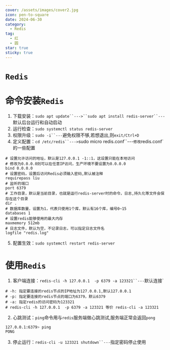 ```yaml
---
cover: /assets/images/cover2.jpg
icon: pen-to-square
date: 2024-06-30
category:
  - Redis
tag:
  - 红
  - 圆
star: true
sticky: true
---
```

# `Redis`
# 命令安装`Redis`
1. 下载安装：`sudo apt update``--->``sudo apt install redis-server``---`默认后台运行和自动启动
2. 运行检查：`sudo systemctl status redis-server`
3. 权限升级：`sudo -i``---`避免权限不够,若想退出,则`exit/Ctrl+D`
4. 定义配置：`cd /etc/redis``--->`sudo micro redis.conf``---`修改`redis.conf`的一些配置
```text
# 设置允许访问的地址，默认是127.0.0.1 -1::1，这设置只能在本地访问
# 修改为0.0.0.0则可以在任意IP访问，生产环境不要设置为0.0.0.0
bind 0.0.0.0
# 设置密码，设置后访问Redis必须输入密码,默认被注释
requirepass liu
# 监听的端口
port 6379
# 工作目录，默认是当前目录，也就是运行redis-server时的命令，日志,持久化等文件会保存在这个目录
dir .
# 数据库数量，设置为1，代表只使用1个库，默认有16个库，编号0~15
databases 1
# 设置redis能够使用的最大内存
maxmemory 512mb
# 日志文件，默认为空，不记录日志，可以指定日志文件名
logfile "redis.log"
```
5. 配置生效：`sudo systemctl restart redis-server`

# 使用`Redis`
1. 客户端连接：`redis-cli -h 127.0.0.1  -p 6379 -a 123321``---`默认连接`
```text
# -h: 指定要连接的redis节点的IP地址为127.0.0.1,默认127.0.0.1
# -p: 指定要连接的redis节点的端口为6379，默认6379
# -a: 指定redis的访问密码为123321
# redis-cli -h 127.0.0.1  -p 6379 -a 123321 等价 redis-cli -a 123321   
```
2. 心跳测试：`ping`命令用与`redis`服务端做心跳测试,服务端正常会返回`pong`
```bash
127.0.0.1:6379> ping
PONG
```
3. 停止运行：`redis-cli -u 123321 shutdown``---`指定密码停止使用